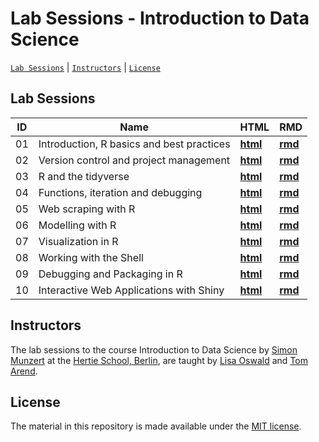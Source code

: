 # Lab Sessions - Introduction to Data Science
[`Lab Sessions`](#lectures) | [`Instructors`](#instructors) | [`License`](#license)

## Lab Sessions
| ID  | Name                                         | HTML               | RMD          | 
|-----|----------------------------------------------|--------------------|--------------|
| 01  | Introduction, R basics and best practices    | [**html**][introduction_html]       | [**rmd**][introduction_rmd]   | 
| 02  | Version control and project management       | [**html**][version_control_html]  | [**rmd**][version_control_rmd]  | 
| 03  | R and the tidyverse                          | [**html**][tidyverse_html]                | [**rmd**][tidyverse_rmd]   | 
| 04  | Functions, iteration and debugging        | [**html**][functions_html]                | [**rmd**][functions_rmd]   | 
| 05  | Web scraping with R            | [**html**][web_scraping_html]                | [**rmd**][web_scraping_rmd]   | 
| 06  |Modelling with R         | [**html**][modelling_html]                | [**rmd**][modelling_rmd]   | 
| 07  | Visualization in R                           | [**html**][visualization_html]                | [**rmd**][visualization_rmd]   | 
| 08  |Working with the Shell          | [**html**][shell_html]                | [**rmd**][shell_rmd]   | 
| 09  | Debugging and Packaging in R                  | [**html**][debugging_html]                | [**rmd**][debugging_rmd]   | 
| 10  | Interactive Web Applications with Shiny         | [**html**][shiny_html]                | [**rmd**][shiny_rmd]   | 




<!-- MARKDOWN LINKS -->
[introduction_html]: https://raw.githack.com/intro-to-data-science-22/labs/main/session-1-intro/1-intro.html
[introduction_rmd]: https://github.com/intro-to-data-science-22/labs/blob/main/session-1-intro/1-intro.Rmd
[version_control_html]: https://raw.githack.com/intro-to-data-science-22/labs/main/session-2-version-control/2-git.html
[version_control_rmd]: https://github.com/intro-to-data-science-22/labs/blob/main/session-2-version-control/2-git.Rmd
[tidyverse_html]: https://raw.githack.com/intro-to-data-science-22/labs/main/session-3-tidyverse/3-tidyverse.html
[tidyverse_rmd]: https://github.com/intro-to-data-science-22/labs/blob/main/session-3-tidyverse/3-tidyverse.Rmd
[functions_html]: https://raw.githack.com/intro-to-data-science-22/labs/main/session-4-functions/4-functions.html
[functions_rmd]: https://github.com/intro-to-data-science-22/labs/blob/main/session-4-functions/4-functions.Rmd
[web_scraping_html]:https://raw.githack.com/intro-to-data-science-22/labs/main/session-5-web-scraping/5-web-scraping.html
[web_scraping_rmd]:https://github.com/intro-to-data-science-22/labs/blob/main/session-5-web-scraping/5-web-scraping.html
[modelling_html]:https://raw.githack.com/intro-to-data-science-22/labs/main/session-6-modelling/6-modelling.html
[modelling_rmd]:https://github.com/intro-to-data-science-22/labs/blob/main/session-6-modelling/6-modelling.Rmd
[visualization_html]: https://raw.githack.com/intro-to-data-science-22/labs/main/session-7-visualization/7-visualization.html
[visualization_rmd]: https://github.com/intro-to-data-science-22/labs/blob/main/session-7-visualization/7-visualization.Rmd
[shell_html]: https://raw.githack.com/intro-to-data-science-22/labs/main/session-8-shell/8-shell.html
[shell_rmd]: https://github.com/intro-to-data-science-22/labs/blob/main/session-8-shell/8-shell.Rmd
[debugging_html]:https://raw.githack.com/intro-to-data-science-22/labs/main/session-9-debugging/9-debugging.html
[debugging_rmd]:https://github.com/intro-to-data-science-22/labs/blob/main/session-9-debugging/9-debugging.Rmd
[shiny_html]:https://raw.githack.com/intro-to-data-science-22/labs/main/session-10-shiny/10-shiny.html
[shiny_rmd]:https://github.com/intro-to-data-science-22/labs/blob/main/session-10-shiny/10-shiny.Rmd


## Instructors

The lab sessions to the course Introduction to Data Science by [Simon Munzert](https://simonmunzert.github.io/) at the [Hertie School, Berlin](https://www.hertie-school.org/en/), are taught by [Lisa Oswald](https://lfoswald.github.io/) and [Tom Arend](https://www.hertie-school.org/en/research/faculty-and-researchers/profile/person/arend).


## License

The material in this repository is made available under the [MIT license](http://opensource.org/licenses/mit-license.php). 
